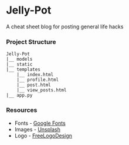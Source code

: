 # Jelly-Pot
A cheat sheet blog for posting general life hacks

### Project Structure

    Jelly-Pot
    |__ models
    |__ static
    |__ templates 
        |__ index.html
        |__ profile.html
        |__ post.html
        |__ view_posts.html
    |__ app.py
 
### Resources
* Fonts - [Google Fonts](https://fonts.google.com/)
* Images - [Unsplash](https://unsplash.com/)
* Logo - [FreeLogoDesign](http://www.freelogodesign.org/)

